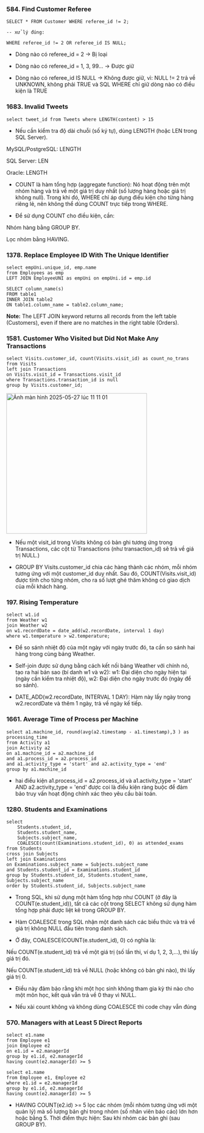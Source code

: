### 584. Find Customer Referee

``` 
SELECT * FROM Customer WHERE referee_id != 2;

-- xử lý đúng:

WHERE referee_id != 2 OR referee_id IS NULL;

``` 
- Dòng nào có referee_id = 2 → Bị loại 

- Dòng nào có referee_id = 1, 3, 99… → Được giữ 

- Dòng nào có referee_id IS NULL → Không được giữ, vì: NULL != 2 trả về UNKNOWN, không phải TRUE và SQL WHERE chỉ giữ dòng nào có điều kiện là TRUE

### 1683. Invalid Tweets

```
select tweet_id from Tweets where LENGTH(content) > 15
```

- Nếu cần kiểm tra độ dài chuỗi (số ký tự), dùng LENGTH (hoặc LEN trong SQL Server).

MySQL/PostgreSQL: LENGTH

SQL Server: LEN

Oracle: LENGTH

- COUNT là hàm tổng hợp (aggregate function): Nó hoạt động trên một nhóm hàng và trả về một giá trị duy nhất (số lượng hàng hoặc giá trị không null). Trong khi đó, WHERE chỉ áp dụng điều kiện cho từng hàng riêng lẻ, nên không thể dùng COUNT trực tiếp trong WHERE.

- Để sử dụng COUNT cho điều kiện, cần:

Nhóm hàng bằng GROUP BY.

Lọc nhóm bằng HAVING.

### 1378. Replace Employee ID With The Unique Identifier

```
select empUni.unique_id, emp.name
from Employees as emp
LEFT JOIN EmployeeUNI as empUni on empUni.id = emp.id

SELECT column_name(s)
FROM table1
INNER JOIN table2
ON table1.column_name = table2.column_name;
```

**Note:** The LEFT JOIN keyword returns all records from the left table (Customers), even if there are no matches in the right table (Orders).

### 1581. Customer Who Visited but Did Not Make Any Transactions

```
select Visits.customer_id, count(Visits.visit_id) as count_no_trans
from Visits
left join Transactions
on Visits.visit_id = Transactions.visit_id
where Transactions.transaction_id is null
group by Visits.customer_id;
```
<img width="369" alt="Ảnh màn hình 2025-05-27 lúc 11 11 01" src="https://github.com/user-attachments/assets/fb568a04-f606-4d9b-812c-a29b72d86c8d" />


- Nếu một visit_id trong Visits không có bản ghi tương ứng trong Transactions, các cột từ Transactions (như transaction_id) sẽ trả về giá trị NULL.)

- GROUP BY Visits.customer_id chia các hàng thành các nhóm, mỗi nhóm tương ứng với một customer_id duy nhất. Sau đó, COUNT(Visits.visit_id) được tính cho từng nhóm, cho ra số lượt ghé thăm không có giao dịch của mỗi khách hàng.

### 197. Rising Temperature

```
select w1.id 
from Weather w1
join Weather w2 
on w1.recordDate = date_add(w2.recordDate, interval 1 day)
where w1.temperature > w2.temperature;
```

- Để so sánh nhiệt độ của một ngày với ngày trước đó, ta cần so sánh hai hàng trong cùng bảng Weather.

- Self-join được sử dụng bằng cách kết nối bảng Weather với chính nó, tạo ra hai bản sao (bí danh w1 và w2): w1: Đại diện cho ngày hiện tại (ngày cần kiểm tra nhiệt độ), w2: Đại diện cho ngày trước đó (ngày để so sánh).

- DATE_ADD(w2.recordDate, INTERVAL 1 DAY): Hàm này lấy ngày trong w2.recordDate và thêm 1 ngày, trả về ngày kế tiếp.

### 1661. Average Time of Process per Machine

```
select a1.machine_id, round(avg(a2.timestamp - a1.timestamp),3 ) as processing_time
from Activity a1
join Activity a2
on a1.machine_id = a2.machine_id 
and a1.process_id = a2.process_id
and a1.activity_type = 'start' and a2.activity_type = 'end'
group by a1.machine_id
```

- hai điều kiện a1.process_id = a2.process_id và a1.activity_type = 'start' AND a2.activity_type = 'end' được coi là điều kiện ràng buộc để đảm bảo truy vấn hoạt động chính xác theo yêu cầu bài toán.

### 1280. Students and Examinations

```
select 
    Students.student_id, 
    Students.student_name, 
    Subjects.subject_name, 
    COALESCE(count(Examinations.student_id), 0) as attended_exams
from Students
cross join Subjects
left join Examinations
on Examinations.subject_name = Subjects.subject_name
and Students.student_id = Examinations.student_id
group by Students.student_id, Students.student_name, Subjects.subject_name 
order by Students.student_id, Subjects.subject_name
```

- Trong SQL, khi sử dụng một hàm tổng hợp như COUNT (ở đây là COUNT(e.student_id)), tất cả các cột trong SELECT không sử dụng hàm tổng hợp phải được liệt kê trong GROUP BY.

- Hàm COALESCE trong SQL nhận một danh sách các biểu thức và trả về giá trị không NULL đầu tiên trong danh sách.

- Ở đây, COALESCE(COUNT(e.student_id), 0) có nghĩa là:

Nếu COUNT(e.student_id) trả về một giá trị (số lần thi, ví dụ 1, 2, 3,...), thì lấy giá trị đó.

Nếu COUNT(e.student_id) trả về NULL (hoặc không có bản ghi nào), thì lấy giá trị 0.

- Điều này đảm bảo rằng khi một học sinh không tham gia kỳ thi nào cho một môn học, kết quả vẫn trả về 0 thay vì NULL.

- Nếu xài count không và không dùng COALESCE thì code chạy vẫn đúng


### 570. Managers with at Least 5 Direct Reports

```
select e1.name
from Employee e1
join Employee e2
on e1.id = e2.managerId 
group by e1.id, e2.managerId 
having count(e2.managerId) >= 5

select e1.name
from Employee e1, Employee e2
where e1.id = e2.managerId 
group by e1.id, e2.managerId 
having count(e2.managerId) >= 5
```

- HAVING COUNT(e2.id) >= 5 lọc các nhóm (mỗi nhóm tương ứng với một quản lý) mà số lượng bản ghi trong nhóm (số nhân viên báo cáo) lớn hơn hoặc bằng 5.
Thời điểm thực hiện: Sau khi nhóm các bản ghi (sau GROUP BY).
